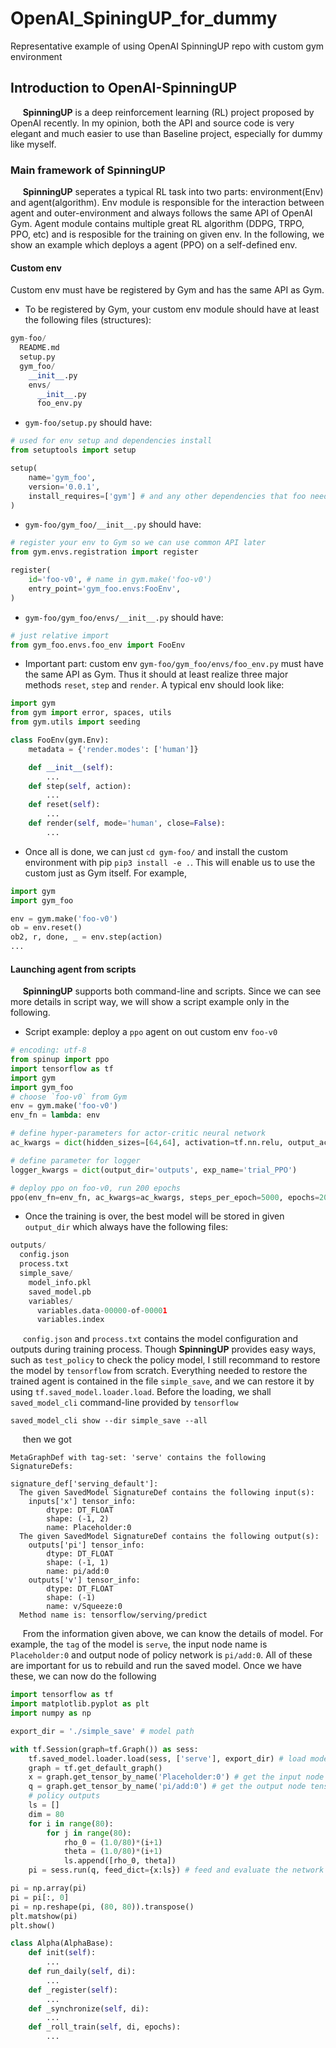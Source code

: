 # OpenAI_SpiningUP_for_dummy
Representative example of using OpenAI SpinningUP repo with custom gym environment

## Introduction to OpenAI-SpinningUP
&#160;&#160;&#160;&#160; **SpinningUP** is a deep reinforcement learning (RL) project proposed by OpenAI recently. In my opinion, both the API and source code is very elegant and much easier to use than Baseline project, especially for dummy like myself.

### Main framework of SpinningUP
&#160;&#160;&#160;&#160; **SpinningUP** seperates a typical RL task into two parts: environment(Env) and agent(algorithm). Env module is responsible for the interaction between agent and outer-environment and always follows the same API of OpenAI Gym. Agent module contains multiple great RL algorithm (DDPG, TRPO, PPO, etc) and is resposible for the training on given env. In the following, we show an example which deploys a agent (PPO) on a self-defined env.

#### Custom env
Custom env must have be registered by Gym and has the same API as Gym.
+ To be registered by Gym, your custom env module should have at least the following files (structures):
```python
gym-foo/
  README.md
  setup.py
  gym_foo/
    __init__.py
    envs/
      __init__.py
      foo_env.py
```
+ `gym-foo/setup.py` should have:
```python
# used for env setup and dependencies install
from setuptools import setup

setup(
    name='gym_foo',
    version='0.0.1',
    install_requires=['gym'] # and any other dependencies that foo needs
)
```
+ `gym-foo/gym_foo/__init__.py` should have:
```python
# register your env to Gym so we can use common API later
from gym.envs.registration import register

register(
    id='foo-v0', # name in gym.make('foo-v0')
    entry_point='gym_foo.envs:FooEnv',
)
```
+ `gym-foo/gym_foo/envs/__init__.py` should have:
```python
# just relative import
from gym_foo.envs.foo_env import FooEnv
```
+ Important part: custom env `gym-foo/gym_foo/envs/foo_env.py` must have the same API as Gym. Thus it should at least realize three major methods `reset`, `step` and `render`. A typical env should look like:
```python
import gym
from gym import error, spaces, utils
from gym.utils import seeding

class FooEnv(gym.Env):
    metadata = {'render.modes': ['human']}

    def __init__(self):
        ...
    def step(self, action):
        ...
    def reset(self):
        ...
    def render(self, mode='human', close=False):
        ...
```
+ Once all is done, we can just `cd gym-foo/` and install the custom environment with pip `pip3 install -e .`. This will enable us to use the custom just as Gym itself. For example,
```python
import gym
import gym_foo

env = gym.make('foo-v0')
ob = env.reset()
ob2, r, done, _ = env.step(action)
...
```

#### Launching agent from scripts
&#160;&#160;&#160;&#160; **SpinningUP** supports both command-line and scripts. Since we can see more details in script way, we will show a script example only in the following.
+ Script example: deploy a `ppo` agent on out custom env `foo-v0`
```python
# encoding: utf-8
from spinup import ppo
import tensorflow as tf
import gym
import gym_foo
# choose `foo-v0` from Gym
env = gym.make('foo-v0')
env_fn = lambda: env

# define hyper-parameters for actor-critic neural network
ac_kwargs = dict(hidden_sizes=[64,64], activation=tf.nn.relu, output_activation=tf.nn.tanh)

# define parameter for logger
logger_kwargs = dict(output_dir='outputs', exp_name='trial_PPO')

# deploy ppo on foo-v0, run 200 epochs
ppo(env_fn=env_fn, ac_kwargs=ac_kwargs, steps_per_epoch=5000, epochs=200, logger_kwargs=logger_kwargs)
```
+ Once the training is over, the best model will be stored in given `output_dir` which always have the following files:
```python
outputs/
  config.json
  process.txt
  simple_save/
    model_info.pkl
    saved_model.pb
    variables/
      variables.data-00000-of-00001
      variables.index
```
&#160;&#160;&#160;&#160; `config.json` and `process.txt` contains the model configuration and outputs during training process. Though **SpinningUP** provides easy ways, such as `test_policy` to check the policy model, I still recommand to restore the model by `tensorflow` from scratch. Everything needed to restore the trained agent is contained in the file `simple_save`, and we can restore it by using `tf.saved_model.loader.load`. Before the loading, we shall `saved_model_cli` command-line provided by `tensorflow`
```shell
saved_model_cli show --dir simple_save --all
```
&#160;&#160;&#160;&#160; then we got
```shell
MetaGraphDef with tag-set: 'serve' contains the following SignatureDefs:

signature_def['serving_default']:
  The given SavedModel SignatureDef contains the following input(s):
    inputs['x'] tensor_info:
        dtype: DT_FLOAT
        shape: (-1, 2)
        name: Placeholder:0
  The given SavedModel SignatureDef contains the following output(s):
    outputs['pi'] tensor_info:
        dtype: DT_FLOAT
        shape: (-1, 1)
        name: pi/add:0
    outputs['v'] tensor_info:
        dtype: DT_FLOAT
        shape: (-1)
        name: v/Squeeze:0
  Method name is: tensorflow/serving/predict
```
&#160;&#160;&#160;&#160; From the information given above, we can know the details of model. For example, the `tag` of the model is `serve`, the input node name is `Placeholder:0` and output node of policy network is `pi/add:0`. All of these are important for us to rebuild and run the saved model. Once we have these, we can now do the following
```python
import tensorflow as tf
import matplotlib.pyplot as plt
import numpy as np

export_dir = './simple_save' # model path

with tf.Session(graph=tf.Graph()) as sess:
    tf.saved_model.loader.load(sess, ['serve'], export_dir) # load model
    graph = tf.get_default_graph()
    x = graph.get_tensor_by_name('Placeholder:0') # get the input node tensor by name
    q = graph.get_tensor_by_name('pi/add:0') # get the output node tensor of policy by name
    # policy outputs
    ls = []
    dim = 80
    for i in range(80):
        for j in range(80):
            rho_0 = (1.0/80)*(i+1)
            theta = (1.0/80)*(i+1)
            ls.append([rho_0, theta])
    pi = sess.run(q, feed_dict={x:ls}) # feed and evaluate the network

pi = np.array(pi)
pi = pi[:, 0]
pi = np.reshape(pi, (80, 80)).transpose()
plt.matshow(pi)
plt.show()
```

```python
class Alpha(AlphaBase):
    def init(self):
        ...
    def run_daily(self, di):
        ...
    def _register(self):
        ...
    def _synchronize(self, di):
        ...
    def _roll_train(self, di, epochs):
        ...
```

